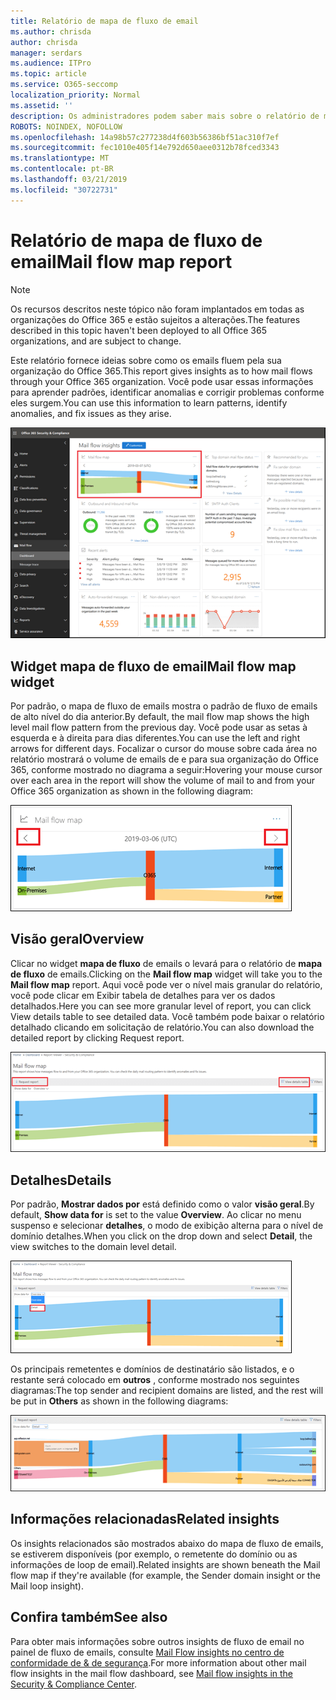 ```yaml
---
title: Relatório de mapa de fluxo de email
ms.author: chrisda
author: chrisda
manager: serdars
ms.audience: ITPro
ms.topic: article
ms.service: O365-seccomp
localization_priority: Normal
ms.assetid: ''
description: Os administradores podem saber mais sobre o relatório de mapa de fluxo de emails no painel de fluxo de emails no centro de conformidade do & de segurança do Office 365.
ROBOTS: NOINDEX, NOFOLLOW
ms.openlocfilehash: 14a98b57c277238d4f603b56386bf51ac310f7ef
ms.sourcegitcommit: fec1010e405f14e792d650aee0312b78fced3343
ms.translationtype: MT
ms.contentlocale: pt-BR
ms.lasthandoff: 03/21/2019
ms.locfileid: "30722731"
---
```

# <a name="mail-flow-map-report"></a><span data-ttu-id="afedc-103">Relatório de mapa de fluxo de email</span><span class="sxs-lookup"><span data-stu-id="afedc-103">Mail flow map report</span></span>

> [!NOTE]
> <span data-ttu-id="afedc-104">Os recursos descritos neste tópico não foram implantados em todas as organizações do Office 365 e estão sujeitos a alterações.</span><span class="sxs-lookup"><span data-stu-id="afedc-104">The features described in this topic haven't been deployed to all Office 365 organizations, and are subject to change.</span></span>

<span data-ttu-id="afedc-105">Este relatório fornece ideias sobre como os emails fluem pela sua organização do Office 365.</span><span class="sxs-lookup"><span data-stu-id="afedc-105">This report gives insights as to how mail flows through your Office 365 organization.</span></span> <span data-ttu-id="afedc-106">Você pode usar essas informações para aprender padrões, identificar anomalias e corrigir problemas conforme eles surgem.</span><span class="sxs-lookup"><span data-stu-id="afedc-106">You can use this information to learn patterns, identify anomalies, and fix issues as they arise.</span></span>

![O relatório do mapa de fluxo de emails no painel de fluxo de emails no centro de conformidade do & de segurança do Office 365](media/mail-flow-map-selected.png)

## <a name="mail-flow-map-widget"></a><span data-ttu-id="afedc-108">Widget mapa de fluxo de email</span><span class="sxs-lookup"><span data-stu-id="afedc-108">Mail flow map widget</span></span>

<span data-ttu-id="afedc-109">Por padrão, o mapa de fluxo de emails mostra o padrão de fluxo de emails de alto nível do dia anterior.</span><span class="sxs-lookup"><span data-stu-id="afedc-109">By default, the mail flow map shows the high level mail flow pattern from the previous day.</span></span> <span data-ttu-id="afedc-110">Você pode usar as setas à esquerda e à direita para dias diferentes.</span><span class="sxs-lookup"><span data-stu-id="afedc-110">You can use the left and right arrows for different days.</span></span> <span data-ttu-id="afedc-111">Focalizar o cursor do mouse sobre cada área no relatório mostrará o volume de emails de e para sua organização do Office 365, conforme mostrado no diagrama a seguir:</span><span class="sxs-lookup"><span data-stu-id="afedc-111">Hovering your mouse cursor over each area in the report will show the volume of mail to and from your Office 365 organization as shown in the following diagram:</span></span>

![Setas para a esquerda e para a direita no widget mapa de fluxo de emails](media/mail-flow-map-widget.png)

## <a name="overview"></a><span data-ttu-id="afedc-113">Visão geral</span><span class="sxs-lookup"><span data-stu-id="afedc-113">Overview</span></span>

<span data-ttu-id="afedc-114">Clicar no widget **mapa de fluxo** de emails o levará para o relatório de **mapa de fluxo** de emails.</span><span class="sxs-lookup"><span data-stu-id="afedc-114">Clicking on the **Mail flow map** widget will take you to the **Mail flow map** report.</span></span> <span data-ttu-id="afedc-115">Aqui você pode ver o nível mais granular do relatório, você pode clicar em Exibir tabela de detalhes para ver os dados detalhados.</span><span class="sxs-lookup"><span data-stu-id="afedc-115">Here you can see more granular level of report, you can click View details table to see detailed data.</span></span> <span data-ttu-id="afedc-116">Você também pode baixar o relatório detalhado clicando em solicitação de relatório.</span><span class="sxs-lookup"><span data-stu-id="afedc-116">You can also download the detailed report by clicking Request report.</span></span>

![Exibição de visão geral no relatório de mapa de fluxo de emails](media/mail-flow-map-overview.png)

## <a name="details"></a><span data-ttu-id="afedc-118">Detalhes</span><span class="sxs-lookup"><span data-stu-id="afedc-118">Details</span></span>

<span data-ttu-id="afedc-119">Por padrão, **Mostrar dados por** está definido como o valor **visão geral**.</span><span class="sxs-lookup"><span data-stu-id="afedc-119">By default, **Show data for** is set to the value **Overview**.</span></span> <span data-ttu-id="afedc-120">Ao clicar no menu suspenso e selecionar **detalhes**, o modo de exibição alterna para o nível de domínio detalhes.</span><span class="sxs-lookup"><span data-stu-id="afedc-120">When you click on the drop down and select **Detail**, the view switches to the domain level detail.</span></span>

![Selecionar detalhes em mostrar dados para no modo de exibição visão geral no relatório de mapa de fluxo de emails](media/mail-flow-map-select-detail.png)

<span data-ttu-id="afedc-122">Os principais remetentes e domínios de destinatário são listados, e o restante será colocado em **outros** , conforme mostrado nos seguintes diagramas:</span><span class="sxs-lookup"><span data-stu-id="afedc-122">The top sender and recipient domains are listed, and the rest will be put in **Others** as shown in the following diagrams:</span></span>

![Exibição de detalhes no relatório de mapa de fluxo de emails](media/mail-flow-map-detail.png)

## <a name="related-insights"></a><span data-ttu-id="afedc-124">Informações relacionadas</span><span class="sxs-lookup"><span data-stu-id="afedc-124">Related insights</span></span>

<span data-ttu-id="afedc-125">Os insights relacionados são mostrados abaixo do mapa de fluxo de emails, se estiverem disponíveis (por exemplo, o remetente do domínio ou as informações de loop de email).</span><span class="sxs-lookup"><span data-stu-id="afedc-125">Related insights are shown beneath the Mail flow map if they're available (for example, the Sender domain insight or the Mail loop insight).</span></span>

## <a name="see-also"></a><span data-ttu-id="afedc-126">Confira também</span><span class="sxs-lookup"><span data-stu-id="afedc-126">See also</span></span>

<span data-ttu-id="afedc-127">Para obter mais informações sobre outros insights de fluxo de email no painel de fluxo de emails, consulte [Mail Flow insights no centro de conformidade de & de segurança](mail-flow-insights-v2.md).</span><span class="sxs-lookup"><span data-stu-id="afedc-127">For more information about other mail flow insights in the mail flow dashboard, see [Mail flow insights in the Security & Compliance Center](mail-flow-insights-v2.md).</span></span>